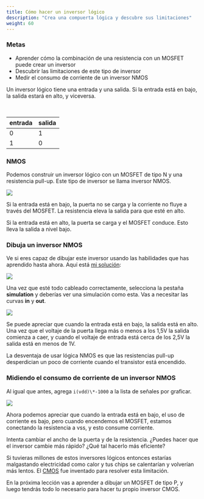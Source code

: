 ```yaml
---
title: Cómo hacer un inversor lógico
description: "Crea una compuerta lógica y descubre sus limitaciones"
weight: 60
---
```


### Metas

* Aprender cómo la combinación de una resistencia con un MOSFET puede crear un inversor
* Descubrir las limitaciones de este tipo de inversor
* Medir el consumo de corriente de un inversor NMOS

Un inversor lógico tiene una entrada y una salida. Si la entrada está en bajo, la salida estará en alto, y viceversa.

<br>

| entrada | salida  |
|---------|---------|
| 0       | 1       | 
| 1       | 0       |

### NMOS

Podemos construir un inversor lógico con un MOSFET de tipo N y una resistencia pull-up. Este tipo de inversor se llama inversor NMOS.

![](../../../siliwiz/images/image32.png)

Si la entrada está en bajo, la puerta no se carga y la corriente no fluye a través del MOSFET. La resistencia eleva la salida para que esté en alto.

Si la entrada está en alto, la puerta se carga y el MOSFET conduce. Esto lleva la salida a nivel bajo.

### Dibuja un inversor NMOS

Ve si eres capaz de dibujar este inversor usando las habilidades que has aprendido hasta ahora. Aquí está [mi solución](https://app.siliwiz.com/?preset=nmos):

![](../../../siliwiz/images/image30.png)

Una vez que esté todo cableado correctamente, selecciona la pestaña **simulation** y deberías ver una simulación como esta. Vas a necesitar las curvas **in** y **out**.

![](../../../siliwiz/images/image17.png)

Se puede apreciar que cuando la entrada está en bajo, la salida está en alto. Una vez que el voltaje de la puerta llega más o menos a los 1,5V la salida comienza a caer, y cuando el voltaje de entrada está cerca de los 2,5V la salida está en menos de 1V.

La desventaja de usar lógica NMOS es que las resistencias pull-up desperdician un poco de corriente cuando el transistor está encendido.

### Midiendo el consumo de corriente de un inversor NMOS

Al igual que antes, agrega `i(vdd)\*-1000` a la lista de señales por graficar.

![](../../../siliwiz/images/image61.png)

Ahora podemos apreciar que cuando la entrada está en bajo, el uso de corriente es bajo, pero cuando encendemos el MOSFET, estamos conectando la resistencia a vss, y esto consume corriente.

Intenta cambiar el ancho de la puerta y de la resistencia. ¿Puedes hacer que el inversor cambie más rápido? ¿Qué tal hacerlo más eficiente?

Si tuvieras millones de estos inversores lógicos entonces estarías malgastando electricidad como calor y tus chips se calentarían y volverían más lentos. El [CMOS](https://www.zerotoasiccourse.com/terminology/cmos) fue inventado para resolver esta limitación.

En la próxima lección vas a aprender a dibujar un MOSFET de tipo P, y luego tendrás todo lo necesario para hacer tu propio inversor CMOS.
